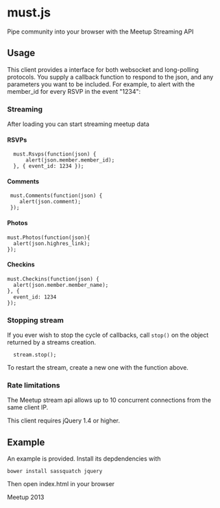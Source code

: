 # must.js

Pipe community into your browser with the Meetup Streaming API

## Usage

This client provides a interface for both websocket and long-polling
protocols. You supply a callback function to respond to the json,
and any parameters you want to be included. For example, to alert
with the member_id for every RSVP in the event "1234":

### Streaming

After loading you can start streaming meetup data

#### RSVPs

      must.Rsvps(function(json) {
          alert(json.member.member_id);
      }, { event_id: 1234 });

#### Comments

     must.Comments(function(json) {
        alert(json.comment);
     });

#### Photos

    must.Photos(function(json){
      alert(json.highres_link);
    });

#### Checkins

    must.Checkins(function(json) {
      alert(json.member.member_name);
    }, {
      event_id: 1234
    });

### Stopping stream

If you ever wish to stop the cycle of callbacks, call `stop()`
on the object returned by a streams creation.

      stream.stop();

To restart the stream, create a new one with the function above.

### Rate limitations

The Meetup stream api allows up to 10 concurrent connections from the same client IP.

This client requires jQuery 1.4 or higher.


## Example

An example is provided. Install its depdendencies with

    bower install sassquatch jquery

Then open index.html in your browser

Meetup 2013

